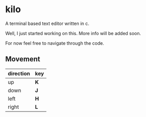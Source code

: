 # kilo
A terminal based text editor written in c.

Well, I just started working on this. More info will be added soon. 

For now feel free to navigate through the code.

## Movement

direction   |   key
---     |   ---
up      |   **K**
down    |   **J**
left    |   **H**
right   |   **L**

